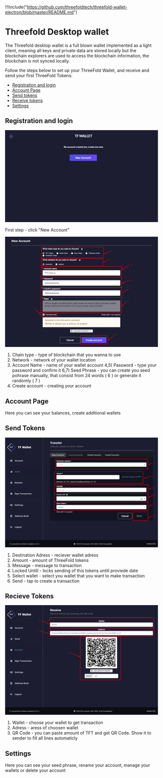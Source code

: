 !!!include("https://github.com/threefoldtech/threefold-wallet-electron/blob/master/README.md")

# Threefold Desktop wallet

The Threefold desktop wallet is a full blown wallet implemented as a light client, meaning all keys and private data are stored locally but the blockchain explorers are used to access the blockchain information, the blockchain is not synced locally.

Follow the steps below to set up your ThreeFold Wallet, and receive and send your first ThreeFold Tokens:

- [Registration and login](#reg)
- [Account Page](#mp)
- [Send tokens](#send)
- [Receive tokens](#receive)
- [Settings](#settings)

<a id='reg'><a>

## Registration and login

![](img/ThreeFold_dsk_reg_1.png)

First step - click "New Account"

![](img/ThreeFold_dsk_reg_2.png)

1) Chain type - type of blockchain that you wanna to use
2) Network - network of your wallet location
3) Account Name - name of your wallet account
4,5) Password - type your password and confirm it
6,7) Seed Phrase - you can create you seed pohrase manually, that consist from 24 words ( 6 ) or generate it randomly ( 7 )
8) Create account - creating your account

<a id='mp'><a>

## Account Page

Here you can see your balances, create additional wallets

<a id='send'><a>

## Send Tokens

![](img/ThreeFold_dsk_send.png)

1) Destination Adress - reciever wallet adress
2) Amount - amount of ThreeFold tokens
3) Message - message to transaction
4) Locked Untill - locks sending of this tokens untill proviede date
5) Select wallet - select you wallet that you want to make transaction
6) Send - tap to create a transaction

<a id='recieve'><a>

## Recieve Tokens

![](img/ThreeFold_dsk_recieve.png)

1) Wallet - choose your wallet to get transaction
2) Adress - aress of choosen wallet
3) QR Code - you can paste amount of TFT and get QR Code. Show it to sender to fill all lines automaticly

## Settings

Here you can see your seed phrase, rename your account, manage your wallets or delete your account
